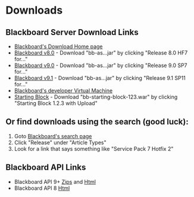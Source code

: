 # Downloads

## Blackboard Server Download Links

 * [Blackboard's Download Home page]([1])
 * [Blackboard v8.0]([2]) - Download "bb-as...jar" by clicking "Release 8.0 HF7 for..."
 * [Blackboard v9.0]([3]) - Download "bb-as...jar" by clicking "Release 9.0 SP7 for..."
 * [Blackboard v9.1]([4]) - Download "bb-as...jar" by clicking "Release 9.1 SP11 for..."
 * [Blackboard's developer Virtual Machine]([5])
 * [Starting Block]([6]) - Download "bb-starting-block-123.war" by clicking "Starting Block 1.2.3 with Upload"
	
[1]: https://blackboard.secure.force.com/btbb_articleview?id=50170000000WlJfAAK
[2]: https://behind.blackboard.com/System-Administrator/Learn/Downloads/download.aspx?d=1563
[3]: https://behind.blackboard.com/System-Administrator/Learn/Downloads/download.aspx?d=1581
[4]: https://behind.blackboard.com/downloads/details.aspx?d=1615
[5]: https://help.blackboard.com/en-us/Learn/9.1_SP_12_and_SP_13/Administrator/230_Developer_Resources/Developer_Virtual_Machine
[6]: https://behind.blackboard.com/s/developer/dlc/download.aspx?d=1335

## Or find downloads using the search (good luck):
 1. Goto [Blackboard's search page]([search])
 2. Click "Release" under "Article Types"
 3. Look for a link that says something like "Service Pack 7 Hotfix 2"

[search]: https://blackboard.secure.force.com/apex/btbb_articlesearch?aType=Downloads

## Blackboard API Links
 * Blackboard API 9+ [Zips]([7]) and [Html]([8])
 * Blackboard API 8 [Html]([9])

[7]: http://www.edugarage.com/display/BBDN/Building+Blocks
[8]: http://library.blackboard.com/ref/598135ae-501e-46f6-9910-190d7ea0a17c/
[9]: http://library.blackboard.com/ref/15c9ac3f-f10f-44bc-91f9-1556e05cc5b6/index.htm

